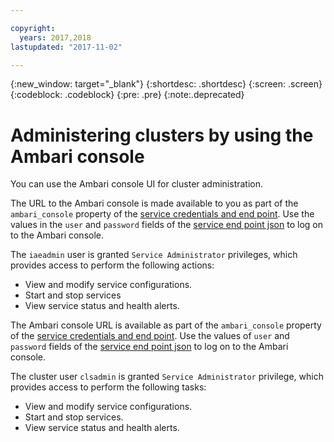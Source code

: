 ```yaml
---

copyright:
  years: 2017,2018
lastupdated: "2017-11-02"

---
```


<!-- Attribute Definitions -->
{:new_window: target="_blank"}
{:shortdesc: .shortdesc}
{:screen: .screen}
{:codeblock: .codeblock}
{:pre: .pre}
{:note:.deprecated}


# Administering clusters by using the Ambari console

You can use the Ambari console UI for cluster administration.

The URL to the Ambari console is made available to you as part of the `ambari_console` property of the [service credentials and end point](./Retrieve-service-credentials-and-service-end-points.html). Use the values in the `user` and `password` fields of the [service end point json](./Retrieve-service-credentials-and-service-end-points.html#viewing-the-service-key) to log on to the Ambari console.

The `iaeadmin` user is granted `Service Administrator` privileges, which provides access to perform the following actions:

* View and modify service configurations.
* Start and stop services
* View service status and health alerts.

The Ambari console URL is available as part of the `ambari_console` property of the [service credentials and end point](./Retrieve-service-credentials-and-service-end-points.html). Use the values of `user` and `password` fields of the [service end point json](./Retrieve-service-credentials-and-service-end-points.html#sample-response) to log on to the Ambari console.


The cluster user `clsadmin` is granted `Service Administrator` privilege, which provides access to perform the following tasks:

* View and modify service configurations.
* Start and stop services.
* View service status and health alerts.

